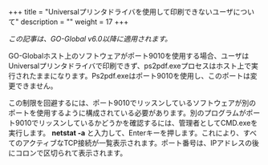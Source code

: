 +++
title = "Universalプリンタドライバを使用して印刷できないユーザについて"
description = ""
weight = 17
+++

_この記事は、GO-Global v6.0以降に適用されます。_

GO-Globalホスト上のソフトウェアがポート9010を使用する場合、ユーザはUniversalプリンタドライバで印刷できず、ps2pdf.exeプロセスはホスト上で実行されたままになります。Ps2pdf.exeはポート9010を使用し、このポートは変更できません。

この制限を回避するには、ポート9010でリッスンしているソフトウェアが別のポートを使用するように構成されている必要があります。別のプログラムがポート9010でリッスンしているかどうかを確認するには、管理者としてCMD.exeを実行します。 **netstat -a** と入力して、Enterキーを押します。これにより、すべてのアクティブなTCP接続が一覧表示されます。ポート番号は、IPアドレスの後にコロンで区切られて表示されます。